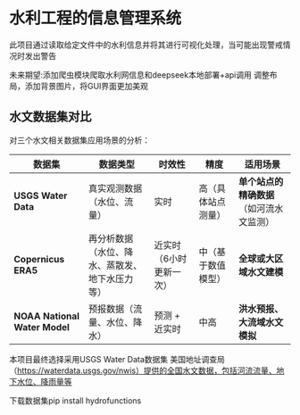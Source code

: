 # 水利工程的信息管理系统
此项目通过读取给定文件中的水利信息并将其进行可视化处理，当可能出现警戒情况时发出警告

未来期望:添加爬虫模块爬取水利网信息和deepseek本地部署+api调用
调整布局，添加背景图片，将GUI界面更加美观

## 水文数据集对比
对三个水文相关数据集应用场景的分析：

| 数据集 | 数据类型 | 时效性 | 精度 | 适用场景 |
|---|---|---|---|---|
| **USGS Water Data** | 真实观测数据（水位、流量） | 实时 | 高（具体站点测量） | **单个站点的精确数据**（如河流水文监测） |
| **Copernicus ERA5** | 再分析数据（水位、降水、蒸散发、地下水压力等） | 近实时（6小时更新一次） | 中（基于数值模型） | **全球或大区域水文建模** |
| **NOAA National Water Model** | 预报数据（流量、水位、降水） | 预测 + 近实时 | 中高 | **洪水预报、大流域水文模拟** |

本项目最终选择采用USGS Water Data数据集
美国地址调查局（https://waterdata.usgs.gov/nwis）提供的全国水文数据，包括河流流量、地下水位、降雨量等

下载数据集pip install hydrofunctions

